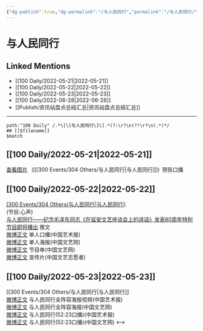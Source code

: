 ```yaml
---
{"dg-publish":true,"dg-permalink":"/与人民同行","permalink":"/与人民同行/","created":"2022-12-04T17:06:36.000+08:00","updated":"2023-04-10T16:56:51.000+08:00"}
---
```


# 与人民同行

## Linked Mentions
- [[100 Daily/2022-05-21\|2022-05-21]]
- [[100 Daily/2022-05-22\|2022-05-22]]
- [[100 Daily/2022-05-23\|2022-05-23]]
- [[100 Daily/2022-06-28\|2022-06-28]]
- [[Publish/资讯站盘点总结汇总\|资讯站盘点总结汇总]]


---

```expander
path:"100 Daily" /.*\[\[与人民同行\]\].*(?:\r?\n(?!\r?\n).*)*/
## [[$filename]]
$match
```
## [[100 Daily/2022-05-21\|2022-05-21]]
[查看图片](https://wx4.sinaimg.cn/large/0088n2Pggy1h2gfmv3ob7j30u01hdjvp.jpg) 《[[300 Events/304 Others/与人民同行\|与人民同行]]》预告口播
## [[100 Daily/2022-05-22\|2022-05-22]]
[[300 Events/304 Others/与人民同行\|与人民同行]](中国文联主办):  
(节目:心声)  
[与人民同行——纪念毛泽东同志《在延安文艺座谈会上的讲话》发表80周年特别节目即将播出](https://weibo.cn/sinaurl?u=https%3A%2F%2Fmp.weixin.qq.com%2Fs%2FWSjdy11GCIub0ruzjLe8ig%3Ffrom%3Dsinglemessage%26scene%3D1%26subscene%3D10000%26clicktime%3D1653210273%26enterid%3D1653210273) 推文  
[微博正文](https://m.weibo.cn/1943724947/4771861504460908) 单人口播(中国艺术报)  
[微博正文](https://m.weibo.cn/3171364240/4771962385861841) 单人海报(中国文艺网)  
[微博正文](https://m.weibo.cn/3171364240/4771907393553281) 节目单(中国文艺网)  
[微博正文](https://m.weibo.cn/3211895913/4771974591548381) 宣传片(中国文艺志愿者)
## [[100 Daily/2022-05-23\|2022-05-23]]
[[300 Events/304 Others/与人民同行\|与人民同行]]  
[微博正文](https://m.weibo.cn/1943724947/4772285041083987) 与人民同行全阵容海报视频(中国艺术报)  
[微博正文](https://m.weibo.cn/3171364240/4772318041871761) 与人民同行全阵容海报(中国文艺网)  
[微博正文](https://m.weibo.cn/1943724947/4772386223951704) 与人民同行(52:23口播)(中国艺术报)  
[微博正文](https://m.weibo.cn/3171364240/4772394176875082) 与人民同行(52:23口播)(中国文艺网)
<-->